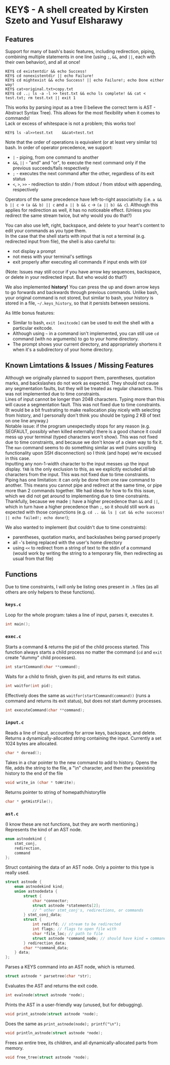 # KEY$ - A shell created by Kirsten Szeto and Yusuf Elsharawy
## Features
Support for many of bash's basic features, including redirection, piping, combining multiple statements in one line (using `;`, `&&`, and `||`, each with their own behavior), and all at once!
```
KEY$ cd existentdir && echo Success!
KEY$ cd nonexistentdir || echo Failure!
KEY$ cd mightexist && echo Success! || echo Failure!; echo Done either way!
KEY$ cat<original.txt>copy.txt
KEY$ cd ..; ls -a -l >> test.txt && echo ls complete! && cat < test.txt; rm test.txt || exit 1
```
This works by parsing input as a tree (I believe the correct term is AST - Abstract Syntax Tree). This allows for the most flexibility when it comes to commands!  
Lack or excess of whitespace is not a problem; this works too!
```
KEY$ ls -al>>test.txt    &&cat<test.txt
```
Note that the order of operations is equivalent (or at least very similar to) bash. In order of operator precedence, we support:
- `|` - piping, from one command to another
- `&&`, `||` - "and" and "or", to execute the next command only if the previous succeeds/fails respectively
- `;` - executes the next command after the other, regardless of its exit status
- `<`, `>`, `>>` - redirection to stdin / from stdout / from stdout with appending, respectively  

Operators of the same precedence have left-to-right associativity (i.e. `a && b || c` -> `(a && b) || c` and `a || b && c` -> `(a || b) && c`). Although this applies for redirection as well, it has no noticeable effect. (Unless you redirect the same stream twice, but why would you do that?)

You can also use left, right, backspace, and delete to your heart's content to edit your commands as you type them.  
In the case that the shell starts with input that is not a terminal (e.g. redirected input from file), the shell is also careful to:  
- not display a prompt  
- not mess with your terminal's settings  
- exit properly after executing all commands if input ends with `EOF`  

(Note: Issues may still occur if you have arrow key sequences, backspace, or delete in your redirected input. But who would do that?)

We also implemented **history!** You can press the up and down arrow keys to go forwards and backwards through previous commands. Unlike bash, your original command is not stored, but similar to bash, your history is stored in a file, `~/.keys_history`, so that it persists between sessions.  

As little bonus features:  
- Similar to bash, `exit [exitcode]` can be used to exit the shell with a particular exitcode.
- Although using `~` in a command isn't implemented, you can still use `cd` command (with no arguments) to go to your home directory.
- The prompt shows your current directory, and appropriately shortens it when it's a subdirectory of your home directory.
## Known Limtations & Issues / Missing Features
Although we originally planned to support them, parentheses, quotation marks, and backslashes do not work as expected. They should not cause any segmentation faults, but they will be treated as regular characters. This was not implemented due to time constraints.  
Lines of input cannot be longer than 2048 characters. Typing more than this will cause a segmentation fault. This was not fixed due to time constraints. (It would be a bit frustrating to make reallocation play nicely with selecting from history, and I personally don't think you should be typing 2 KB of text on one line anyway.)  
Notable issue: if the program unexpectedly stops for any reason (e.g. SEGFAULT, possibly when killed externally) there is a good chance it could mess up your terminal (typed characters won't show). This was not fixed due to time constraints, and because we don't know of a clean way to fix it. The `man` command seems to do something similar as well (ruins scrolling functionality upon SSH disconnection) so I think (and hope) we're excused in this case.  
Inputting any non-1-width character to the input messes up the input display. `TAB` is the only exclusion to this, as we explicitly excluded all tab characters from the input. This was not fixed due to time constraints.  
Piping has one limitation: it can only be done from one raw command to another. This means you cannot pipe and redirect at the same time, or pipe more than 2 commands together. We had ideas for how to fix this issue, which we did not get around to implementing due to time constraints. Thankfully, because we made `|` have a higher precedence than `&&` and `||`, which in turn have a higher precedence than `;`, so it should still work as expected with those conjunctions (e.g. `cd .. && ls | cat && echo success! || echo failed!; echo done!`);

We also wanted to implement (but couldn't due to time constraints):
- parentheses, quotation marks, and backslashes being parsed properly
- all `~`'s being replaced with the user's home directory
- using `<<` to redirect from a string of text to the stdin of a command (would work by writing the string to a temporary file, then redirecting as usual from that file)
## Functions
Due to time constraints, I will only be listing ones present in `.h` files (as all others are only helpers to these functions).
### `keys.c`
Loop for the whole program: takes a line of input, parses it, executes it.  
```c
int main();
```
### `exec.c`
Starts a command & returns the pid of the child process started. This function always starts a child process no matter the command (`cd` and `exit` create "dummy" child processes).
```c
int startCommand(char **command);
```
Waits for a child to finish, given its pid, and returns its exit status.
```c
int waitfor(int pid);
```
Effectively does the same as `waitfor(startCommand(command))` (runs a command and returns its exit status), but does not start dummy processes.
```c
int executeCommand(char **command);
```
### `input.c`
Reads a line of input, accounting for arrow keys, backspace, and delete. Returns a dynamically-allocated string containing the input. Currently a set 1024 bytes are allocated.
```c
char * doread();
```
Takes in a char pointer to the new command to add to history. Opens the file, adds the string to the file, a "\n" character, and then the preexisting history to the end of the file
```c
void write_in (char * toWrite);
```
Returns pointer to string of homepath/historyfile
```c
char * getHistFile();
```
### `ast.c`
(I know these are not functions, but they are worth mentioning.)  
Represents the kind of an AST node.
```c
enum astnodekind {
    stmt_conj,
    redirection,
    command
};
```
Struct containing the data of an AST node. Only a pointer to this type is really used.
```c
struct astnode {
    enum astnodekind kind;
    union astnodedata {
        struct {
            char *connector;
            struct astnode *statements[2];
            // ^ other stmt_conj's, redirections, or commands
        } stmt_conj_data;
        struct {
            int redirfd; // stream to be redirected
            int flags; // flags to open file with
            char *file_loc; // path to file
            struct astnode *command_node; // should have kind = command, but should also work with others?
        } redirection_data;
        char **command_data;
    } data;
};
```
Parses a KEYS command into an AST node, which is returned.
```c
struct astnode * parsetree(char *str);
```
Evaluates the AST and returns the exit code.
```c
int evalnode(struct astnode *node);
```
Prints the AST in a user-friendly way (unused, but for debugging).
```c
void print_astnode(struct astnode *node);
```
Does the same as `print_astnode(node); printf("\n");`
```c
void println_astnode(struct astnode *node);
```
Frees an entire tree, its children, and all dynamically-allocated parts from memory.
```c
void free_tree(struct astnode *node);
```
